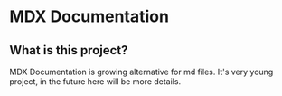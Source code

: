 # MDX Documentation

## What is this project?
MDX Documentation is growing alternative for md files. It's very young project, in the future here will be more details.
